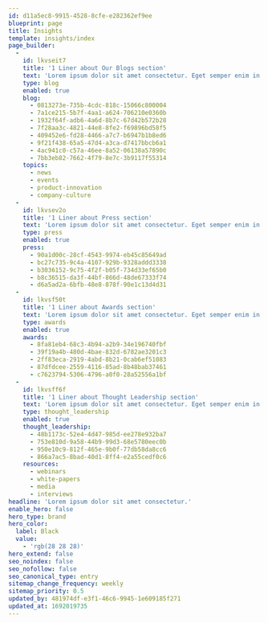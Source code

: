 ```yaml
---
id: d11a5ec8-9915-4528-8cfe-e282362ef9ee
blueprint: page
title: Insights
template: insights/index
page_builder:
  -
    id: lkvseit7
    title: '1 Liner about Our Blogs section'
    text: 'Lorem ipsum dolor sit amet consectetur. Eget semper enim in.'
    type: blog
    enabled: true
    blog:
      - 0813273e-735b-4cdc-818c-15066c800004
      - 7a1ce215-5b7f-4aa1-a624-706210e0360b
      - 1932f64f-adb6-4a6d-8b7c-67d42b572b28
      - 7f28aa3c-4821-44e8-8fe2-f69896bd58f5
      - 409452e6-fd28-4466-a7c7-b6947b1b8ed6
      - 9f21f438-65a5-47d4-a3ca-d7417bbcb6a1
      - 4ac941c0-c57a-46ee-8a52-06138a57890c
      - 7bb3eb82-7662-4f79-8e7c-3b9117f55314
    topics:
      - news
      - events
      - product-innovation
      - company-culture
  -
    id: lkvsev2o
    title: '1 Liner about Press section'
    text: 'Lorem ipsum dolor sit amet consectetur. Eget semper enim in.'
    type: press
    enabled: true
    press:
      - 90a1d00c-28cf-4543-9974-eb45c85649ad
      - bc27c735-9c4a-4107-929b-9328addd3338
      - b3036152-9c75-4f2f-b05f-734d33ef65b0
      - b8c36515-da3f-44bf-866d-48de67333f74
      - d6a5ad2a-6bfb-48e8-878f-90e1c13d4d31
  -
    id: lkvsf50t
    title: '1 Liner about Awards section'
    text: 'Lorem ipsum dolor sit amet consectetur. Eget semper enim in.'
    type: awards
    enabled: true
    awards:
      - 8fa81eb4-68c3-4b94-a2b9-34e196740fbf
      - 39f19a4b-480d-4bae-832d-6782ae3201c3
      - 2ff83eca-2919-4abd-8b21-0cab6ef51083
      - 87dfdcee-2559-4116-85ad-8b48bab37461
      - c7623794-5306-4796-a0f0-28a52556a1bf
  -
    id: lkvsff6f
    title: '1 Liner about Thought Leadership section'
    text: 'Lorem ipsum dolor sit amet consectetur. Eget semper enim in.'
    type: thought_leadership
    enabled: true
    thought_leadership:
      - 48b1173c-52e4-4d47-985d-ee278e932ba7
      - 753e810d-9a58-44b9-99d3-68e5780eec0b
      - 950e10c9-812f-465e-9b0f-77db58da8cc6
      - 866a7ac5-8bad-40d1-8ff4-e2a55cedf0c6
    resources:
      - webinars
      - white-papers
      - media
      - interviews
headline: 'Lorem ipsum dolor sit amet consectetur.'
enable_hero: false
hero_type: brand
hero_color:
  label: Black
  value:
    - 'rgb(28 28 28)'
hero_extend: false
seo_noindex: false
seo_nofollow: false
seo_canonical_type: entry
sitemap_change_frequency: weekly
sitemap_priority: 0.5
updated_by: 481974df-e3f1-46c6-9945-1e609185f271
updated_at: 1692019735
---
```

